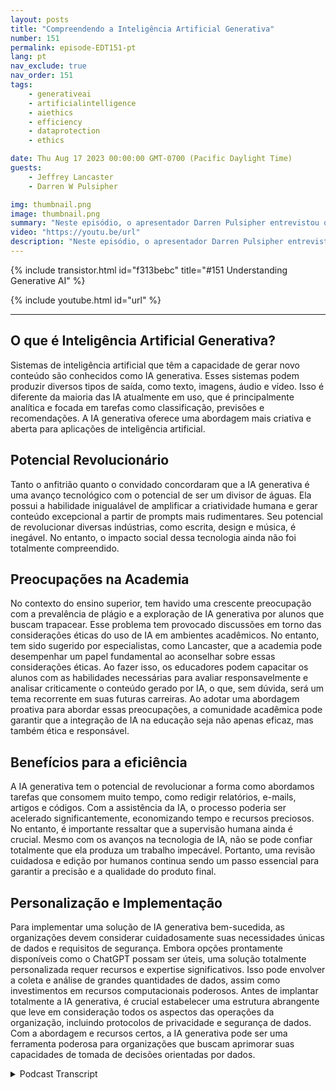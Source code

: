 ```yaml
---
layout: posts
title: "Compreendendo a Inteligência Artificial Generativa"
number: 151
permalink: episode-EDT151-pt
lang: pt
nav_exclude: true
nav_order: 151
tags:
    - generativeai
    - artificialintelligence
    - aiethics
    - efficiency
    - dataprotection
    - ethics

date: Thu Aug 17 2023 00:00:00 GMT-0700 (Pacific Daylight Time)
guests:
    - Jeffrey Lancaster
    - Darren W Pulsipher

img: thumbnail.png
image: thumbnail.png
summary: "Neste episódio, o apresentador Darren Pulsipher entrevistou o Dr. Jeffrey Lancaster da Dell Technologies. A discussão deles se concentrou na inteligência artificial generativa e seu potencial impacto."
video: "https://youtu.be/url"
description: "Neste episódio, o apresentador Darren Pulsipher entrevistou o Dr. Jeffrey Lancaster da Dell Technologies. A discussão deles se concentrou na inteligência artificial generativa e seu potencial impacto."
---
```


<div>
{% include transistor.html id="f313bebc" title="#151 Understanding Generative AI" %}

{% include youtube.html id="url" %}
</div>

---

## O que é Inteligência Artificial Generativa?

Sistemas de inteligência artificial que têm a capacidade de gerar novo conteúdo são conhecidos como IA generativa. Esses sistemas podem produzir diversos tipos de saída, como texto, imagens, áudio e vídeo. Isso é diferente da maioria das IA atualmente em uso, que é principalmente analítica e focada em tarefas como classificação, previsões e recomendações. A IA generativa oferece uma abordagem mais criativa e aberta para aplicações de inteligência artificial.

## Potencial Revolucionário

Tanto o anfitrião quanto o convidado concordaram que a IA generativa é uma avanço tecnológico com o potencial de ser um divisor de águas. Ela possui a habilidade inigualável de amplificar a criatividade humana e gerar conteúdo excepcional a partir de prompts mais rudimentares. Seu potencial de revolucionar diversas indústrias, como escrita, design e música, é inegável. No entanto, o impacto social dessa tecnologia ainda não foi totalmente compreendido.

## Preocupações na Academia

No contexto do ensino superior, tem havido uma crescente preocupação com a prevalência de plágio e a exploração de IA generativa por alunos que buscam trapacear. Esse problema tem provocado discussões em torno das considerações éticas do uso de IA em ambientes acadêmicos. No entanto, tem sido sugerido por especialistas, como Lancaster, que a academia pode desempenhar um papel fundamental ao aconselhar sobre essas considerações éticas. Ao fazer isso, os educadores podem capacitar os alunos com as habilidades necessárias para avaliar responsavelmente e analisar criticamente o conteúdo gerado por IA, o que, sem dúvida, será um tema recorrente em suas futuras carreiras. Ao adotar uma abordagem proativa para abordar essas preocupações, a comunidade acadêmica pode garantir que a integração de IA na educação seja não apenas eficaz, mas também ética e responsável.

## Benefícios para a eficiência

A IA generativa tem o potencial de revolucionar a forma como abordamos tarefas que consomem muito tempo, como redigir relatórios, e-mails, artigos e códigos. Com a assistência da IA, o processo poderia ser acelerado significantemente, economizando tempo e recursos preciosos. No entanto, é importante ressaltar que a supervisão humana ainda é crucial. Mesmo com os avanços na tecnologia de IA, não se pode confiar totalmente que ela produza um trabalho impecável. Portanto, uma revisão cuidadosa e edição por humanos continua sendo um passo essencial para garantir a precisão e a qualidade do produto final.

## Personalização e Implementação

Para implementar uma solução de IA generativa bem-sucedida, as organizações devem considerar cuidadosamente suas necessidades únicas de dados e requisitos de segurança. Embora opções prontamente disponíveis como o ChatGPT possam ser úteis, uma solução totalmente personalizada requer recursos e expertise significativos. Isso pode envolver a coleta e análise de grandes quantidades de dados, assim como investimentos em recursos computacionais poderosos. Antes de implantar totalmente a IA generativa, é crucial estabelecer uma estrutura abrangente que leve em consideração todos os aspectos das operações da organização, incluindo protocolos de privacidade e segurança de dados. Com a abordagem e recursos certos, a IA generativa pode ser uma ferramenta poderosa para organizações que buscam aprimorar suas capacidades de tomada de decisões orientadas por dados.



<details>
<summary> Podcast Transcript </summary>

<p></p>

</details>
